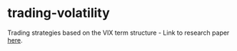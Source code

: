 # trading-volatility
Trading strategies based on the VIX term structure - Link to research paper [here](./FULLTEXT01.pdf).
